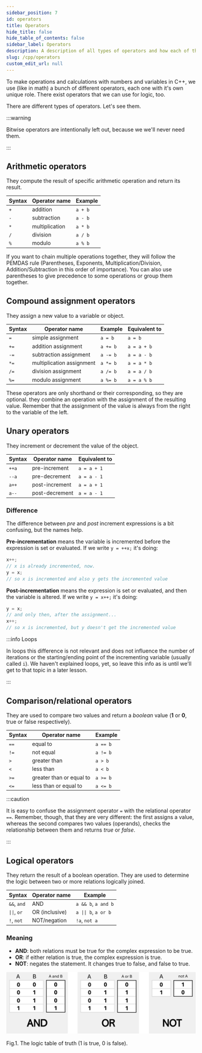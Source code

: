 ```yaml
---
sidebar_position: 7
id: operators
title: Operators
hide_title: false
hide_table_of_contents: false
sidebar_label: Operators
description: A description of all types of operators and how each of them works.
slug: /cpp/operators
custom_edit_url: null
---
```


To make operations and calculations with numbers and variables in C++, we use (like in math) a 
bunch of different operators, each one with it's own unique role. There exist operators that 
we can use for logic, too.

There are different types of operators. Let's see them.

:::warning

Bitwise operators are intentionally left out, because we we'll never need them.

:::


## Arithmetic operators
They compute the result of specific arithmetic operation and return its result.

| Syntax | Operator name  | Example |
|--------|----------------|---------|
| `+`    | addition       | `a + b` |
| `-`    | subtraction    | `a - b` |
| `*`    | multiplication | `a * b` |
| `/`    | division       | `a / b` |
| `%`    | modulo         | `a % b` |

If you want to chain multiple operations together, they will follow the PEMDAS rule (Parentheses, 
Exponents, Multiplication/Division, Addition/Subtraction in this order of importance). You can 
also use parentheses to give precedence to some operations or group them together.

## Compound assignment operators
They assign a new value to a variable or object.

| Syntax | Operator name             | Example  | Equivalent to  |
|--------|---------------------------|----------|----------------|
| `=`    | simple assignment         | `a = b`  | `a = b`        |
| `+=`   | addition assignment       | `a += b` | `a = a + b`    |
| `-=`   | subtraction assignment    | `a -= b` | `a = a - b`    |
| `*=`   | multiplication assignment | `a *= b` | `a = a * b`    |
| `/=`   | division assignment       | `a /= b` | `a = a / b`    |
| `%=`   | modulo assignment         | `a %= b` | `a = a % b`    |

These operators are only shorthand or their corresponding, so they are optional. they combine 
an operation with the assignment of the resulting value.
Remember that the assignment of the value is always from the right to the variable of the left.

## Unary operators
They increment or decrement the value of the object.

| Syntax | Operator name  | Equivalent to  |
|--------|----------------|----------------|
| `++a`  | pre-increment  | `a = a + 1`    |
| `--a`  | pre-decrement  | `a = a - 1`    |
| `a++`  | post-increment | `a = a + 1`    |
| `a--`  | post-decrement | `a = a - 1`    |

### Difference

The difference between *pre* and *post* increment expressions is a bit confusing, but the names 
help. 

**Pre-incrementation** means the variable is incremented before the expression is set or evaluated. 
If we write `y = ++x;` it's doing:
```cpp
x++;
// x is already incremented, now.
y = x;
// so x is incremented and also y gets the incremented value
```

**Post-incrementation** means the expression is set or evaluated, and then the variable is altered. 
If we write `y = x++;` it's doing:
```cpp
y = x;
// and only then, after the assignment...
x++;
// so x is incremented, but y doesn't get the incremented value
```

:::info Loops

In loops this difference is not relevant and does not influence the number of iterations or the 
starting/ending point of the incrementing variable (usually called `i`). We haven't explained 
loops, yet, so leave this info as is until we'll get to that topic in a later lesson.

:::

## Comparison/relational operators
They are used to compare two values and return a *boolean* value (**1** or **0**, true or false 
respectively).

| Syntax | Operator name            | Example  |
|--------|--------------------------|----------|
| `==`   | equal to                 | `a == b` |
| `!=`   | not equal                | `a != b` |
| `>`    | greater than             | `a > b`  |
| `<`    | less than                | `a < b`  |
| `>=`   | greater than or equal to | `a >= b` |
| `<=`   | less than or equal to    | `a <= b` |

:::caution

It is easy to confuse the assignment operator `=` with the relational operator `==`. Remember, 
though, that they are very different: the first assigns a value, whereas the second compares two 
values (operands), checks the relationship between them and returns *true* or *false*.

:::

## Logical operators
They return the result of a boolean operation. They are used to determine the logic between 
two or more relations logically joined.

<!--
| Syntax      | Operator name  | Example             |
|-------------|----------------|---------------------|
| `&&`, `and` | AND            | `a && b`, `a and b` |
| `||`, `or`  | OR (inclusive) | `a || b`, `a or b`  |
| `!`, `not`  | NOT/negation   | `!a`, `not a`       | 
-->


<table class="tg">
<thead>
  <tr>
    <th class="tg-0lax">Syntax</th>
    <th class="tg-0pky">Operator name</th>
    <th class="tg-0pky">Example</th>
  </tr>
</thead>
<tbody>
  <tr>
    <td class="tg-0lax"><code>&amp;&amp;</code>, <code>and</code></td>
    <td class="tg-0pky">AND</td>
    <td class="tg-0pky"><code>a &amp;&amp; b</code>, <code>a and b</code></td>
  </tr>
  <tr>
    <td class="tg-0lax"><code>||</code>, <code>or</code></td>
    <td class="tg-0pky">OR (inclusive)</td>
    <td class="tg-0pky"><code>a || b</code>, <code>a or b</code></td>
  </tr>
  <tr>
    <td class="tg-0lax"><code>!</code>, <code>not</code></td>
    <td class="tg-0pky">NOT/negation</td>
    <td class="tg-0pky"><code>!a</code>, <code>not a</code></td>
  </tr>
</tbody>
</table>

### Meaning
- **AND**: both relations must be true for the complex expression to be true.
- **OR**: if either relation is true, the complex expression is true.
- **NOT**: negates the statement. It changes true to false, and false to true.

![Variable declaration](./assets/and-or-not.svg)
<figcaption>Fig.1. The logic table of truth (1 is true, 0 is false).</figcaption>